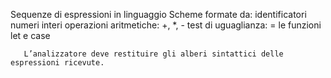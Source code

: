 Sequenze di espressioni in linguaggio Scheme formate da: identificatori
        numeri interi operazioni aritmetiche: +, *, - test di uguaglianza: = le
        funzioni let e case

       L’analizzatore deve restituire gli alberi sintattici delle espressioni ricevute.
